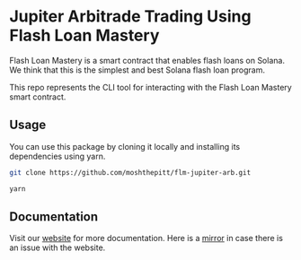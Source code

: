 # Jupiter Arbitrade Trading Using Flash Loan Mastery

Flash Loan Mastery is a smart contract that enables flash loans on Solana. We think that this is the simplest and best Solana flash loan program.

This repo represents the CLI tool for interacting with the Flash Loan Mastery smart contract.

## Usage

You can use this package by cloning it locally and installing its dependencies using yarn.

```sh
git clone https://github.com/moshthepitt/flm-jupiter-arb.git
```

```sh
yarn
```

## Documentation

Visit our [website](https://flashloanmastery.com/posts/flash-loan-mastery-cli/) for more documentation.  Here is a [mirror](https://github.com/moshthepitt/flash-loan-mastery/blob/master/app/site/src/posts/cli.md) in case there is an issue with the website.

